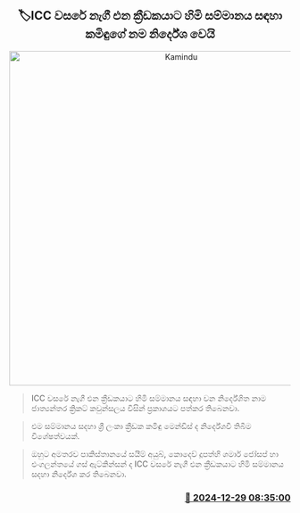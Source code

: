 <p align='center'><b><h2 align='center' title='Kamindu's name nominated for ICC Emerging Player of the Year award'>🏷ICC වසරේ නැගී එන ක්‍රීඩකයාට හිමි සම්මානය සඳහා කමිඳුගේ නම නිර්දේශ වෙයි</h2></b></p>
<p align='center'><img src='https://helakuru.sgp1.cdn.digitaloceanspaces.com/esana/images/lib/kamindu-1000.jpg' width='600' alt='Kamindu's name nominated for ICC Emerging Player of the Year award'></p>

> ICC වසරේ නැගී එන ක්‍රීඩකයාට හිමි සම්මානය සඳහා වන නිර්දේශිත නාම ජාත්‍යන්තර ක්‍රිකට් කවුන්සලය විසින් ප්‍රකාශයට පත්කර තිබෙනවා.

> එම සම්මානය සදහා ශ්‍රී ලංකා ක්‍රීඩක කමිඳු මෙන්ඩිස් ද නිර්දේශවී තිබීම විශේෂත්වයක්.

> ඔහුට අමතරව පාකිස්තානයේ සයීම් අයුබ්, කොදෙව් දූපත්හි ශමාර් ජෝසප් හා එංගලන්තයේ ගස් ඇට්කින්සන් ද ICC වසරේ නැගී එන ක්‍රීඩකයාට හිමි සම්මානය සදහා නිර්දේශ කර තිබෙනවා.



<h3 align='right'><a href='https://www.helakuru.lk/esana/p/106165/'>📅 2024-12-29 08:35:00</a></h3>
